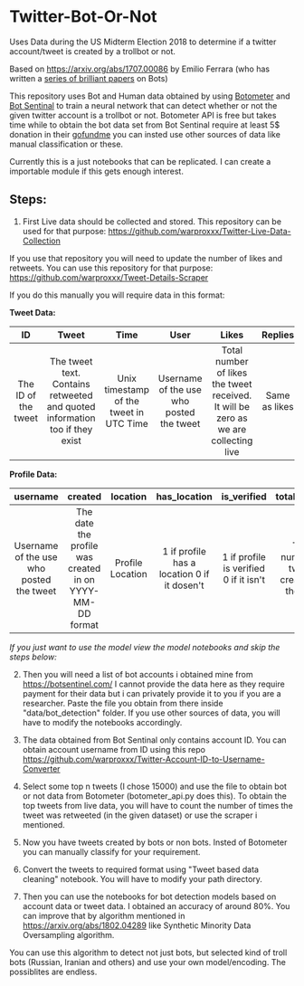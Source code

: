 # Twitter-Bot-Or-Not
Uses Data during the US Midterm Election 2018 to determine if a twitter account/tweet is created by a trollbot or not.

Based on https://arxiv.org/abs/1707.00086 by Emilio Ferrara (who has written a [series of brilliant papers](https://scholar.google.com/citations?user=0r7Syh0AAAAJ&hl=en&oi=ao) on Bots)

This repository uses Bot and Human data obtained by using [Botometer](https://botometer.iuni.iu.edu/#!/) and [Bot Sentinal](https://botsentinel.com/) to train a neural network that can detect whether or not the given twitter account is a trollbot or not. Botometer API is free but takes time while to obtain the bot data set from Bot Sentinal require at least 5$ donation in their [gofundme](https://www.gofundme.com/bot-sentinel) you can insted use other sources of data like manual classification or these.

Currently this is a just notebooks that can be replicated. I can create a importable module if this gets enough interest.

## Steps:

1) First Live data should be collected and stored. This repository can be used for that purpose: https://github.com/warproxxx/Twitter-Live-Data-Collection

If you use that repository you will need to update the number of likes and retweets. You can use this repository for that purpose:
https://github.com/warproxxx/Tweet-Details-Scraper

If you do this manually you will require data in this format:

**Tweet Data:**

| ID | Tweet | Time | User | Likes | Replies | Retweets | in_response_to | response_type
| :---: | :---: | :---: | :---: | :---: | :---: | :---: | :---: | :---: 
| The ID of the tweet | The tweet text. Contains retweeted and quoted information too if they exist | Unix timestamp of the tweet in UTC Time | Username of the use who posted the tweet | Total number of likes the tweet received. It will be zero  as  we are collecting live | Same as likes | Same as likes | ID of tweet in whose response the current tweet was made. None if it's a parent tweet | "tweet" or "retweet" or "quoted_retweet"

**Profile Data:**

| username | created | location | has_location | is_verified | total_tweets | total_following | total_followers | total_likes | has_avatar | has_background | is_protected | profile_modified
| :---: | :---: | :---: | :---: | :---: | :---: | :---: | :---: | :---:  | :---: | :---: | :---: | :---: 
| Username of the use who posted the tweet | The date the profile was created in on YYYY-MM-DD format | Profile Location | 1 if profile has a location 0 if it dosen't | 1  if profile is verified 0 if it isn't  | Total number of tweets created by the user | Total accounts following | Total Followers | Total likes the user has received | 1 if account  has an avatar 0 if it dosen't  | 1 if account has an background 0 if it dosen't | 1 if account is protected 0 if it isn't | 1 if profile is  modified. 0 if it isn't


*If you just want to use the model view the model notebooks and skip the steps below:*

2) Then you will need a list of bot accounts i obtained mine from https://botsentinel.com/ I cannot provide the data here as they require payment for their data but i can privately provide it to you if you are a researcher.  Paste the file you obtain from there inside "data/bot_detection" folder. If you use other sources of data, you will have to modify the notebooks accordingly. 

3) The data obtained from Bot Sentinal only contains account ID. You can obtain account username from ID using this repo https://github.com/warproxxx/Twitter-Account-ID-to-Username-Converter

4) Select some top n tweets (I chose 15000) and use the file to obtain bot or not data from Botometer (botometer_api.py does this). To obtain the top tweets from live data, you will have to count the number of times the tweet was retweeted (in the given dataset) or use the scraper i mentioned.

5) Now you have tweets created by bots or non bots. Insted of Botometer you can manually classify for your requirement.

6) Convert the tweets to required format using "Tweet based data cleaning" notebook. You will have to modify your path directory.

7) Then you can use the notebooks for bot detection models based on account data or tweet data. I obtained an accuracy of around 80%. You can improve that by algorithm mentioned in https://arxiv.org/abs/1802.04289 like Synthetic Minority Data Oversampling algorithm.



You can use this algorithm to detect not just bots, but selected kind of troll bots (Russian, Iranian and others) and use your own model/encoding. The possiblites are endless.
